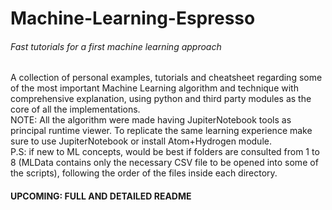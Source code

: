 # Machine-Learning-Espresso
###### Fast tutorials for a first machine learning approach <br>
A collection of personal examples, tutorials and cheatsheet regarding some of the most important Machine Learning algorithm and technique 
with comprehensive explanation, using python and third party modules as the core of all the implementations. <br>
NOTE: All the algorithm were made having JupiterNotebook tools as principal runtime viewer. To replicate the same learning experience make sure to use JupiterNotebook or install Atom+Hydrogen module. <br>
P.S: if new to ML concepts, would be best if folders are consulted from 1 to 8 (MLData contains only the necessary CSV file to be opened into some of the scripts), following the order of the files inside each directory.

#### UPCOMING: FULL AND DETAILED README
